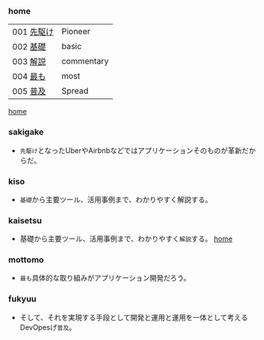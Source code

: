 ### home

|||
|---|---|
| 001 [先駆け](#sakigake)|Pioneer|
| 002 [基礎](#kiso)|basic|
| 003 [解説](#kaisetsu)|commentary|
| 004 [最も](#mottomo)|most|
| 005 [普及](#fukyuu)|Spread|


[home](#home)
### sakigake
- `先駆け`となったUberやAirbnbなどではアプリケーションそのものが革新だからだ。
### kiso 
- `基礎`から主要ツール、活用事例まで、わかりやすく解説する。
### kaisetsu
- 基礎から主要ツール、活用事例まで、わかりやすく`解説`する。
[home](#home)
### mottomo
- `最も`具体的な取り組みがアプリケーション開発だろう。
### fukyuu
- そして、それを実現する手段として開発と運用と運用を一体として考えるDevOpesげ`普及`。
